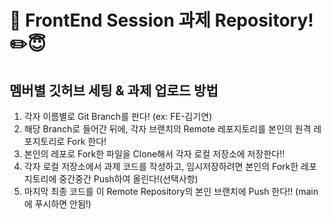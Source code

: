 # 📌 FrontEnd Session 과제 Repository! ✏️😇

## 멤버별 깃허브 세팅 & 과제 업로드 방법
1. 각자 이름별로 Git Branch를 판다! (ex: FE-김기연)
2. 해당 Branch로 들어간 뒤에, 각자 브랜치의 Remote 레포지토리를 본인의 원격 레포지토리로 Fork 한다!
3. 본인의 레포로 Fork한 파일을 Clone해서 각자 로컬 저장소에 저장한다!!
4. 각자 로컬 저장소에서 과제 코드를 작성하고, 임시저장하려면 본인의 Fork한 레포지토리에 중간중간 Push하여 올린다!(선택사항)
5. 마지막 최종 코드를 이 Remote Repository의 본인 브랜치에 Push 한다!! (main에 푸시하면 안됨!)
